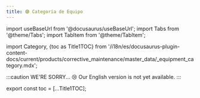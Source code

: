 ```yaml
---
title: 🟣 Categoría de Equipo
---
```


import useBaseUrl from '@docusaurus/useBaseUrl'; 
import Tabs from '@theme/Tabs';
import TabItem from '@theme/TabItem';

import Category, {toc as Title1TOC} from '/i18n/es/docusaurus-plugin-content-docs/current/products/corrective_maintenance/master_data/_equipment_category.mdx'; 

:::caution WE'RE SORRY... 😢
Our English version is not yet available.
:::

<Category/>


export const toc = [...Title1TOC];


